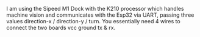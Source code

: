 I am using the Sipeed M1 Dock with the K210 processor which handles machine vision and communicates with the Esp32 
via UART, passing three values direction-x / direction-y / turn. You essentially need 4 wires to connect 
the two boards vcc ground tx & rx.
